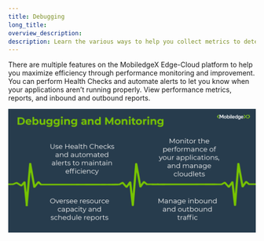 ```yaml
---
title: Debugging
long_title:
overview_description:
description: Learn the various ways to help you collect metrics to detect performance anomalies and increase operational efficiencies
---
```


There are multiple features on the MobiledgeX Edge-Cloud platform to help you maximize efficiency through performance monitoring and improvement. You can perform Health Checks and automate alerts to let you know when your applications aren’t running properly. View performance metrics, reports, and inbound and outbound reports.

![](/operator/assets/debugging.png "")

